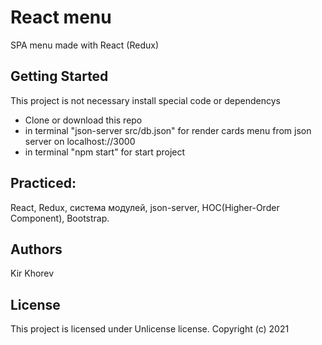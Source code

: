 # React menu
SPA menu made with React (Redux)

## Getting Started
This project is not necessary install special code or dependencys
- Clone or download this repo
- in terminal "json-server src/db.json" for render cards menu from json server on localhost://3000
- in terminal "npm start" for start project

## Practiced:
React, Redux, система модулей, json-server, HOC(Higher-Order Component), Bootstrap.

## Authors
Kir Khorev

## License
This project is licensed under Unlicense license.
Copyright (c) 2021
